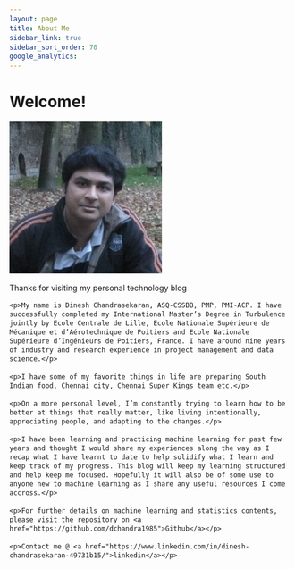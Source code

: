 ```yaml
---
layout: page
title: About Me
sidebar_link: true
sidebar_sort_order: 70
google_analytics: 
---
```


# Welcome!

<img src="_screenshots/dinesh.png">

<div class="right-col">
    <p>Thanks for visiting my personal technology blog</p>

    <p>My name is Dinesh Chandrasekaran, ASQ-CSSBB, PMP, PMI-ACP. I have successfully completed my International Master’s Degree in Turbulence jointly by Ecole Centrale de Lille, Ecole Nationale Supérieure de Mécanique et d’Aérotechnique de Poitiers and Ecole Nationale Supérieure d’Ingénieurs de Poitiers, France. I have around nine years of industry and research experience in project management and data science.</p>

    <p>I have some of my favorite things in life are preparing South Indian food, Chennai city, Chennai Super Kings team etc.</p>

    <p>On a more personal level, I’m constantly trying to learn how to be better at things that really matter, like living intentionally, appreciating people, and adapting to the changes.</p>

    <p>I have been learning and practicing machine learning for past few years and thought I would share my experiences along the way as I recap what I have learnt to date to help solidify what I learn and keep track of my progress. This blog will keep my learning structured and help keep me focused. Hopefully it will also be of some use to anyone new to machine learning as I share any useful resources I come accross.</p>

    <p>For further details on machine learning and statistics contents, please visit the repository on <a href="https://github.com/dchandra1985">Github</a></p>
    
    <p>Contact me @ <a href="https://www.linkedin.com/in/dinesh-chandrasekaran-49731b15/">linkedin</a></p>
</div>
